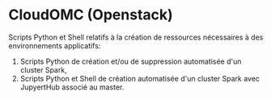 # CloudOMC (Openstack)
Scripts Python et Shell relatifs à la création de ressources nécessaires à des environnements applicatifs:

1. Scripts Python de création et/ou de suppression automatisée d'un cluster Spark,
2. Scripts Python et Shell de création automatisée d'un cluster Spark avec JupyertHub associé au master.
